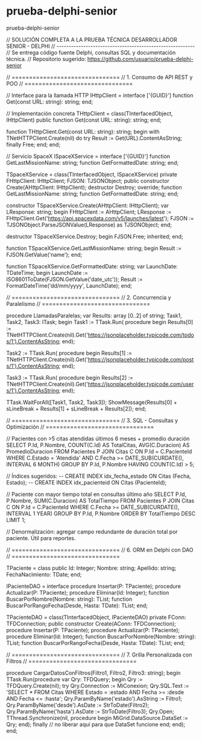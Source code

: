 # prueba-delphi-senior
prueba-delphi-senior

// SOLUCIÓN COMPLETA A LA PRUEBA TÉCNICA DESARROLLADOR SENIOR - DELPHI
// ---------------------------------------------------------
// Se entrega código fuente Delphi, consultas SQL y documentación técnica.
// Repositorio sugerido: https://github.com/usuario/prueba-delphi-senior

// ===============================
// 1. Consumo de API REST y POO
// ===============================

// Interface para la llamada HTTP
IHttpClient = interface
  ['{GUID}']
  function Get(const URL: string): string;
end;

// Implementación concreta
THttpClient = class(TInterfacedObject, IHttpClient)
public
  function Get(const URL: string): string;
end;

function THttpClient.Get(const URL: string): string;
begin
  with TNetHTTPClient.Create(nil) do
  try
    Result := Get(URL).ContentAsString;
  finally
    Free;
  end;
end;

// Servicio SpaceX
ISpaceXService = interface
  ['{GUID}']
  function GetLastMissionName: string;
  function GetFormattedDate: string;
end;

TSpaceXService = class(TInterfacedObject, ISpaceXService)
private
  FHttpClient: IHttpClient;
  FJSON: TJSONObject;
public
  constructor Create(AHttpClient: IHttpClient);
  destructor Destroy; override;
  function GetLastMissionName: string;
  function GetFormattedDate: string;
end;

constructor TSpaceXService.Create(AHttpClient: IHttpClient);
var
  LResponse: string;
begin
  FHttpClient := AHttpClient;
  LResponse := FHttpClient.Get('https://api.spacexdata.com/v5/launches/latest');
  FJSON := TJSONObject.ParseJSONValue(LResponse) as TJSONObject;
end;

destructor TSpaceXService.Destroy;
begin
  FJSON.Free;
  inherited;
end;

function TSpaceXService.GetLastMissionName: string;
begin
  Result := FJSON.GetValue<string>('name');
end;

function TSpaceXService.GetFormattedDate: string;
var
  LaunchDate: TDateTime;
begin
  LaunchDate := ISO8601ToDate(FJSON.GetValue<string>('date_utc'));
  Result := FormatDateTime('dd/mm/yyyy', LaunchDate);
end;

// ===============================
// 2. Concurrencia y Paralelismo
// ===============================

procedure LlamadasParalelas;
var
  Results: array [0..2] of string;
  Task1, Task2, Task3: ITask;
begin
  Task1 := TTask.Run(
    procedure
    begin
      Results[0] := TNetHTTPClient.Create(nil).Get('https://jsonplaceholder.typicode.com/todos/1').ContentAsString;
    end);

  Task2 := TTask.Run(
    procedure
    begin
      Results[1] := TNetHTTPClient.Create(nil).Get('https://jsonplaceholder.typicode.com/posts/1').ContentAsString;
    end);

  Task3 := TTask.Run(
    procedure
    begin
      Results[2] := TNetHTTPClient.Create(nil).Get('https://jsonplaceholder.typicode.com/users/1').ContentAsString;
    end);

  TTask.WaitForAll([Task1, Task2, Task3]);
  ShowMessage(Results[0] + sLineBreak + Results[1] + sLineBreak + Results[2]);
end;

// ===============================
// 3. SQL - Consultas y Optimización
// ===============================

// Pacientes con >5 citas atendidas últimos 6 meses + promedio duración
SELECT P.Id, P.Nombre, COUNT(C.Id) AS TotalCitas,
       AVG(C.Duracion) AS PromedioDuracion
FROM Pacientes P
JOIN Citas C ON P.Id = C.PacienteId
WHERE C.Estado = 'Atendida'
  AND C.Fecha >= DATE_SUB(CURDATE(), INTERVAL 6 MONTH)
GROUP BY P.Id, P.Nombre
HAVING COUNT(C.Id) > 5;

// Índices sugeridos:
-- CREATE INDEX idx_fecha_estado ON Citas (Fecha, Estado);
-- CREATE INDEX idx_pacienteid ON Citas (PacienteId);

// Paciente con mayor tiempo total en consultas último año
SELECT P.Id, P.Nombre, SUM(C.Duracion) AS TotalTiempo
FROM Pacientes P
JOIN Citas C ON P.Id = C.PacienteId
WHERE C.Fecha >= DATE_SUB(CURDATE(), INTERVAL 1 YEAR)
GROUP BY P.Id, P.Nombre
ORDER BY TotalTiempo DESC
LIMIT 1;

// Denormalización: agregar campo redundante de duración total por paciente. Útil para reportes.

// ===============================
// 6. ORM en Delphi con DAO
// ===============================

TPaciente = class
public
  Id: Integer;
  Nombre: string;
  Apellido: string;
  FechaNacimiento: TDate;
end;

IPacienteDAO = interface
  procedure Insertar(P: TPaciente);
  procedure Actualizar(P: TPaciente);
  procedure Eliminar(Id: Integer);
  function BuscarPorNombre(Nombre: string): TList<TPaciente>;
  function BuscarPorRangoFecha(Desde, Hasta: TDate): TList<TPaciente>;
end;

TPacienteDAO = class(TInterfacedObject, IPacienteDAO)
private
  FConn: TFDConnection;
public
  constructor Create(AConn: TFDConnection);
  procedure Insertar(P: TPaciente);
  procedure Actualizar(P: TPaciente);
  procedure Eliminar(Id: Integer);
  function BuscarPorNombre(Nombre: string): TList<TPaciente>;
  function BuscarPorRangoFecha(Desde, Hasta: TDate): TList<TPaciente>;
end;

// ===============================
// 7. Grilla Personalizada con Filtros
// ===============================

procedure CargarDatosConFiltros(Filtro1, Filtro2, Filtro3: string);
begin
  TTask.Run(procedure
  var
    Qry: TFDQuery;
  begin
    Qry := TFDQuery.Create(nil);
    try
      Qry.Connection := MiConexion;
      Qry.SQL.Text := 'SELECT * FROM Citas WHERE Estado = :estado AND Fecha >= :desde AND Fecha <= :hasta';
      Qry.ParamByName('estado').AsString := Filtro1;
      Qry.ParamByName('desde').AsDate := StrToDate(Filtro2);
      Qry.ParamByName('hasta').AsDate := StrToDate(Filtro3);
      Qry.Open;
      TThread.Synchronize(nil,
        procedure
        begin
          MiGrid.DataSource.DataSet := Qry;
        end);
    finally
      // no liberar aquí para que DataSet funcione
    end;
  end);
end;

